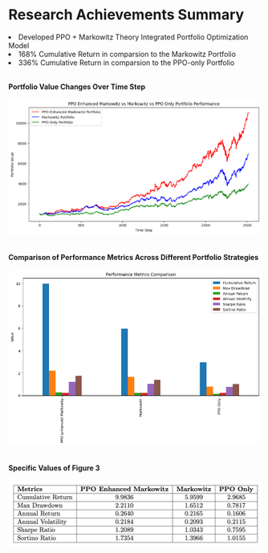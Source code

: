 # Research Achievements Summary

<li>Developed PPO + Markowitz Theory Integrated Portfolio Optimization Model</li>
<li><storng>168% Cumulative Return in comparsion to the Markowitz Portfolio</storng></li>
<li><storng>336% Cumulative Return in comparsion to the PPO-only Portfolio</storng></li>

<br>

<strong>Portfolio Value Changes Over Time Step</strong><br><br>
<img src='Figure 2.png'><br><br><br>
<strong>Comparison of Performance Metrics Across Different Portfolio Strategies</strong><br><br>
<img src='Figure 3.png'><br><br><br>
<strong>Specific Values of Figure 3</strong><br><br>
<img src='Figure 4.png'><br><br><br>

